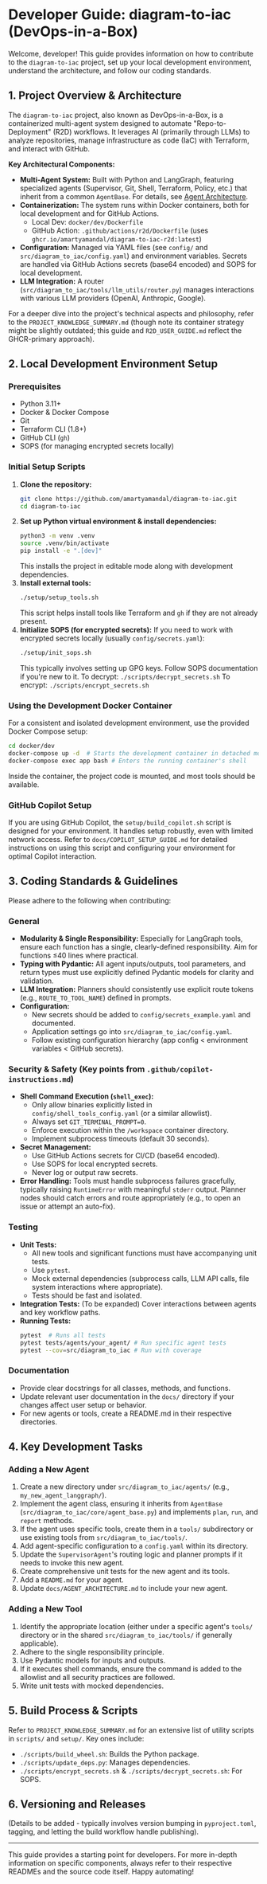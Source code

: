 # Developer Guide: diagram-to-iac (DevOps-in-a-Box)

Welcome, developer! This guide provides information on how to contribute to the `diagram-to-iac` project, set up your local development environment, understand the architecture, and follow our coding standards.

## 1. Project Overview & Architecture

The `diagram-to-iac` project, also known as DevOps-in-a-Box, is a containerized multi-agent system designed to automate "Repo-to-Deployment" (R2D) workflows. It leverages AI (primarily through LLMs) to analyze repositories, manage infrastructure as code (IaC) with Terraform, and interact with GitHub.

**Key Architectural Components:**

*   **Multi-Agent System:** Built with Python and LangGraph, featuring specialized agents (Supervisor, Git, Shell, Terraform, Policy, etc.) that inherit from a common `AgentBase`. For details, see [Agent Architecture](./AGENT_ARCHITECTURE.md).
*   **Containerization:** The system runs within Docker containers, both for local development and for GitHub Actions.
    *   Local Dev: `docker/dev/Dockerfile`
    *   GitHub Action: `.github/actions/r2d/Dockerfile` (uses `ghcr.io/amartyamandal/diagram-to-iac-r2d:latest`)
*   **Configuration:** Managed via YAML files (see `config/` and `src/diagram_to_iac/config.yaml`) and environment variables. Secrets are handled via GitHub Actions secrets (base64 encoded) and SOPS for local development.
*   **LLM Integration:** A router (`src/diagram_to_iac/tools/llm_utils/router.py`) manages interactions with various LLM providers (OpenAI, Anthropic, Google).

For a deeper dive into the project's technical aspects and philosophy, refer to the `PROJECT_KNOWLEDGE_SUMMARY.md` (though note its container strategy might be slightly outdated; this guide and `R2D_USER_GUIDE.md` reflect the GHCR-primary approach).

## 2. Local Development Environment Setup

### Prerequisites
*   Python 3.11+
*   Docker & Docker Compose
*   Git
*   Terraform CLI (1.8+)
*   GitHub CLI (`gh`)
*   SOPS (for managing encrypted secrets locally)

### Initial Setup Scripts
1.  **Clone the repository:**
    ```bash
    git clone https://github.com/amartyamandal/diagram-to-iac.git
    cd diagram-to-iac
    ```
2.  **Set up Python virtual environment & install dependencies:**
    ```bash
    python3 -m venv .venv
    source .venv/bin/activate
    pip install -e ".[dev]"
    ```
    This installs the project in editable mode along with development dependencies.
3.  **Install external tools:**
    ```bash
    ./setup/setup_tools.sh
    ```
    This script helps install tools like Terraform and `gh` if they are not already present.
4.  **Initialize SOPS (for encrypted secrets):**
    If you need to work with encrypted secrets locally (usually `config/secrets.yaml`):
    ```bash
    ./setup/init_sops.sh
    ```
    This typically involves setting up GPG keys. Follow SOPS documentation if you're new to it.
    To decrypt: `./scripts/decrypt_secrets.sh`
    To encrypt: `./scripts/encrypt_secrets.sh`

### Using the Development Docker Container
For a consistent and isolated development environment, use the provided Docker Compose setup:
```bash
cd docker/dev
docker-compose up -d  # Starts the development container in detached mode
docker-compose exec app bash # Enters the running container's shell
```
Inside the container, the project code is mounted, and most tools should be available.

### GitHub Copilot Setup
If you are using GitHub Copilot, the `setup/build_copilot.sh` script is designed for your environment. It handles setup robustly, even with limited network access.
Refer to `docs/COPILOT_SETUP_GUIDE.md` for detailed instructions on using this script and configuring your environment for optimal Copilot interaction.

## 3. Coding Standards & Guidelines

Please adhere to the following when contributing:

### General
*   **Modularity & Single Responsibility:** Especially for LangGraph tools, ensure each function has a single, clearly-defined responsibility. Aim for functions ≤40 lines where practical.
*   **Typing with Pydantic:** All agent inputs/outputs, tool parameters, and return types must use explicitly defined Pydantic models for clarity and validation.
*   **LLM Integration:** Planners should consistently use explicit route tokens (e.g., `ROUTE_TO_TOOL_NAME`) defined in prompts.
*   **Configuration:**
    *   New secrets should be added to `config/secrets_example.yaml` and documented.
    *   Application settings go into `src/diagram_to_iac/config.yaml`.
    *   Follow existing configuration hierarchy (app config < environment variables < GitHub secrets).

### Security & Safety (Key points from `.github/copilot-instructions.md`)
*   **Shell Command Execution (`shell_exec`):**
    *   Only allow binaries explicitly listed in `config/shell_tools_config.yaml` (or a similar allowlist).
    *   Always set `GIT_TERMINAL_PROMPT=0`.
    *   Enforce execution within the `/workspace` container directory.
    *   Implement subprocess timeouts (default 30 seconds).
*   **Secret Management:**
    *   Use GitHub Actions secrets for CI/CD (base64 encoded).
    *   Use SOPS for local encrypted secrets.
    *   Never log or output raw secrets.
*   **Error Handling:** Tools must handle subprocess failures gracefully, typically raising `RuntimeError` with meaningful `stderr` output. Planner nodes should catch errors and route appropriately (e.g., to open an issue or attempt an auto-fix).

### Testing
*   **Unit Tests:**
    *   All new tools and significant functions must have accompanying unit tests.
    *   Use `pytest`.
    *   Mock external dependencies (subprocess calls, LLM API calls, file system interactions where appropriate).
    *   Tests should be fast and isolated.
*   **Integration Tests:** (To be expanded) Cover interactions between agents and key workflow paths.
*   **Running Tests:**
    ```bash
    pytest  # Runs all tests
    pytest tests/agents/your_agent/ # Run specific agent tests
    pytest --cov=src/diagram_to_iac # Run with coverage
    ```

### Documentation
*   Provide clear docstrings for all classes, methods, and functions.
*   Update relevant user documentation in the `docs/` directory if your changes affect user setup or behavior.
*   For new agents or tools, create a README.md in their respective directories.

## 4. Key Development Tasks

### Adding a New Agent
1.  Create a new directory under `src/diagram_to_iac/agents/` (e.g., `my_new_agent_langgraph/`).
2.  Implement the agent class, ensuring it inherits from `AgentBase` (`src/diagram_to_iac/core/agent_base.py`) and implements `plan`, `run`, and `report` methods.
3.  If the agent uses specific tools, create them in a `tools/` subdirectory or use existing tools from `src/diagram_to_iac/tools/`.
4.  Add agent-specific configuration to a `config.yaml` within its directory.
5.  Update the `SupervisorAgent`'s routing logic and planner prompts if it needs to invoke this new agent.
6.  Create comprehensive unit tests for the new agent and its tools.
7.  Add a `README.md` for your agent.
8.  Update `docs/AGENT_ARCHITECTURE.md` to include your new agent.

### Adding a New Tool
1.  Identify the appropriate location (either under a specific agent's `tools/` directory or in the shared `src/diagram_to_iac/tools/` if generally applicable).
2.  Adhere to the single responsibility principle.
3.  Use Pydantic models for inputs and outputs.
4.  If it executes shell commands, ensure the command is added to the allowlist and all security practices are followed.
5.  Write unit tests with mocked dependencies.

## 5. Build Process & Scripts

Refer to `PROJECT_KNOWLEDGE_SUMMARY.md` for an extensive list of utility scripts in `scripts/` and `setup/`. Key ones include:

*   `./scripts/build_wheel.sh`: Builds the Python package.
*   `./scripts/update_deps.py`: Manages dependencies.
*   `./scripts/encrypt_secrets.sh` & `./scripts/decrypt_secrets.sh`: For SOPS.

## 6. Versioning and Releases

(Details to be added - typically involves version bumping in `pyproject.toml`, tagging, and letting the build workflow handle publishing).

---

This guide provides a starting point for developers. For more in-depth information on specific components, always refer to their respective READMEs and the source code itself.
Happy automating!
